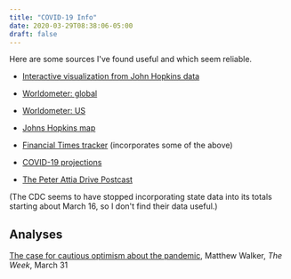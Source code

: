 ```yaml
---
title: "COVID-19 Info"
date: 2020-03-29T08:38:06-05:00
draft: false
---
```


Here are some sources I've found useful and which seem reliable.

* [Interactive visualization from John Hopkins data](http://91-divoc.com/pages/covid-visualization/)

* [Worldometer: global](https://www.worldometers.info/coronavirus/)

* [Worldometer: US](https://www.worldometers.info/coronavirus/country/us/)

* [Johns Hopkins map](https://coronavirus.jhu.edu/map.html)

* [Financial Times tracker](https://www.ft.com/coronavirus-latest)
(incorporates some of the above)

* [COVID-19 projections](https://covid19.healthdata.org/projections)

* [The Peter Attia Drive Postcast](https://peterattiamd.com/podcast/)

(The CDC seems to have stopped incorporating state data into its totals starting about March 16, so I don't find their data useful.)

## Analyses

[The case for cautious optimism about the pandemic](https://theweek.com/articles/904997/case-cautious-optimism-about-pandemic), Matthew Walker, *The Week*, March 31
